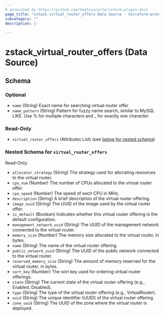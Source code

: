 ```yaml
---
# generated by https://github.com/hashicorp/terraform-plugin-docs
page_title: "zstack_virtual_router_offers Data Source - terraform-provider-zstack"
subcategory: ""
description: |-
  
---
```


# zstack_virtual_router_offers (Data Source)





<!-- schema generated by tfplugindocs -->
## Schema

### Optional

- `name` (String) Exact name for searching virtual router offer
- `name_pattern` (String) Pattern for fuzzy name search, similar to MySQL LIKE. Use % for multiple characters and _ for exactly one character.

### Read-Only

- `virtual_router_offers` (Attributes List) (see [below for nested schema](#nestedatt--virtual_router_offers))

<a id="nestedatt--virtual_router_offers"></a>
### Nested Schema for `virtual_router_offers`

Read-Only:

- `allocator_strategy` (String) The strategy used for allocating resources to the virtual router.
- `cpu_num` (Number) The number of CPUs allocated to the virtual router offer.
- `cpu_speed` (Number) The speed of each CPU in MHz.
- `description` (String) A brief description of the virtual router offering.
- `image_uuid` (String) The UUID of the image used by the virtual router offer.
- `is_default` (Boolean) Indicates whether this virtual router offering is the default configuration.
- `management_network_uuid` (String) The UUID of the management network connected to the virtual router.
- `memory_size` (Number) The memory size allocated to the virtual router, in bytes.
- `name` (String) The name of the virtual router offering.
- `public_network_uuid` (String) The UUID of the public network connected to the virtual router.
- `reserved_memory_size` (String) The amount of memory reserved for the virtual router, in bytes.
- `sort_key` (Number) The sort key used for ordering virtual router offerings.
- `state` (String) The current state of the virtual router offering (e.g., Enabled, Disabled).
- `type` (String) The type of the virtual router offering (e.g., VirtualRouter).
- `uuid` (String) The unique identifier (UUID) of the virtual router offering.
- `zone_uuid` (String) The UUID of the zone where the virtual router is deployed.
